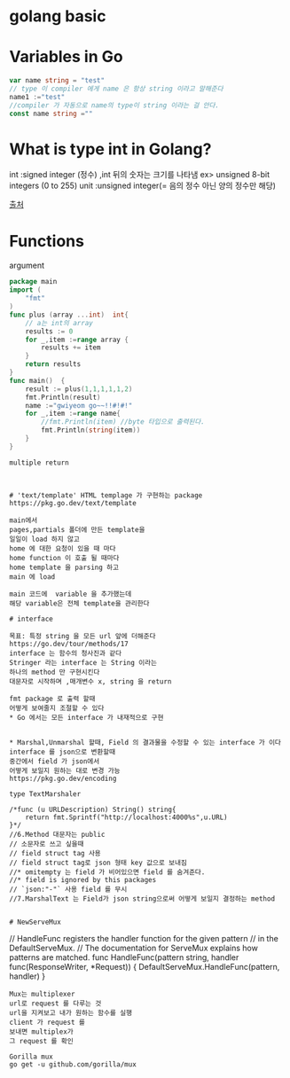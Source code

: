 # golang basic

# Variables in Go
```go
var name string = "test"
// type 이 compiler 에게 name 은 항상 string 이라고 말해준다
name1 :="test"
//compiler 가 자동으로 name의 type이 string 이라는 걸 안다.
const name string =""

```

# What is type int in Golang?
int         :signed integer (정수)
,int 뒤의 숫자는 크기를 나타냄
ex> unsigned 8-bit integers (0 to 255)
unit        :unsigned integer(= 음의 정수 아닌 양의 정수만 해당)


[출처](https://go.dev/tour/basics/11)

# Functions
argument
```go
package main
import (
	"fmt"
)
func plus (array ...int)  int{
	// a는 int의 array
	results := 0
	for _,item :=range array {
		results += item
	}
	return results
}
func main()  {
	result := plus(1,1,1,1,1,2)
	fmt.Println(result)
	name :="gwiyeom go~~!!#!#!"
	for _,item :=range name{
		//fmt.Println(item) //byte 타입으로 출력된다.
		fmt.Println(string(item))
	}
}

````

```
multiple return 



# 'text/template' HTML templage 가 구현하는 package
https://pkg.go.dev/text/template

main에서 
pages,partials 폴더에 만든 template을
일일이 load 하지 않고
home 에 대한 요청이 있을 때 마다
home function 이 호출 될 때마다
home template 을 parsing 하고
main 에 load

main 코드에  variable 을 추가했는데
해당 variable은 전체 template을 관리한다

# interface

목표: 특정 string 을 모든 url 앞에 더해준다
https://go.dev/tour/methods/17
interface 는 함수의 청사진과 같다
Stringer 라는 interface 는 String 이라는
하나의 method 만 구현시킨다
대문자로 시작하며 ,매개변수 x, string 을 return

fmt package 로 출력 할때 
어떻게 보여줄지 조절할 수 있다
* Go 에서는 모든 interface 가 내재적으로 구현


* Marshal,Unmarshal 할때, Field 의 결과물을 수정할 수 있는 interface 가 이다
interface 를 json으로 변환할때
중간에서 field 가 json에서
어떻게 보일지 원하는 대로 변경 가능
https://pkg.go.dev/encoding

type TextMarshaler

/*func (u URLDescription) String() string{
	return fmt.Sprintf("http://localhost:4000%s",u.URL)
}*/
//6.Method 대문자는 public
// 소문자로 쓰고 싶을때
// field struct tag 사용
// field struct tag로 json 형태 key 값으로 보내짐
//* omitempty 는 field 가 비어있으면 field 를 숨겨준다.
//* field is ignored by this packages
// `json:"-"` 사용 field 를 무시
//7.MarshalText 는 Field가 json string으로써 어떻게 보일지 결정하는 method


# NewServeMux

```
// HandleFunc registers the handler function for the given pattern
// in the DefaultServeMux.
// The documentation for ServeMux explains how patterns are matched.
func HandleFunc(pattern string, handler func(ResponseWriter, *Request)) {
	DefaultServeMux.HandleFunc(pattern, handler)
}

```
Mux는 multiplexer 
url로 request 를 다루는 것
url을 지켜보고 내가 원하는 함수를 실행
client 가 request 를
보내면 multiplex가
그 request 를 확인

Gorilla mux
go get -u github.com/gorilla/mux